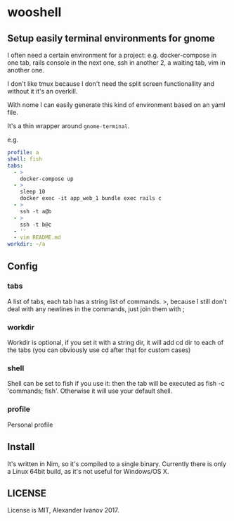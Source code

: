 # wooshell

## Setup easily terminal environments for gnome

I often need a certain environment for a project: e.g. docker-compose in one tab, rails console in the next one, ssh in another 2, a waiting tab, vim in another one.

I don't like tmux because I don't need the split screen functionallity and without it it's an overkill.

With nome I can easily generate this kind of environment based on an yaml file.

It's a thin wrapper around `gnome-terminal`.

e.g.

```yaml
profile: a
shell: fish
tabs:
  - >
  	docker-compose up
  - >
    sleep 10
    docker exec -it app_web_1 bundle exec rails c
  - >
    ssh -t a@b
  - >
    ssh -t b@c
  - ''
  - vim README.md
workdir: ~/a
```

## Config

### tabs 

A list of tabs, each tab has a string list of commands. >, because I still don't deal with any newlines in the commands, just join them with ;

### workdir

Workdir is optional, if you set it with a string dir, it will add cd dir to each of the tabs (you can obviously use cd after that for custom cases)

### shell

Shell can be set to fish if you use it: then the tab will be executed as fish -c 'commands; fish'. Otherwise it will use your default shell.

### profile

Personal profile

## Install

It's written in Nim, so it's compiled to a single binary. Currently there is only a Linux 64bit build, as it's not useful for Windows/OS X.


## LICENSE

License is MIT, Alexander Ivanov 2017.


